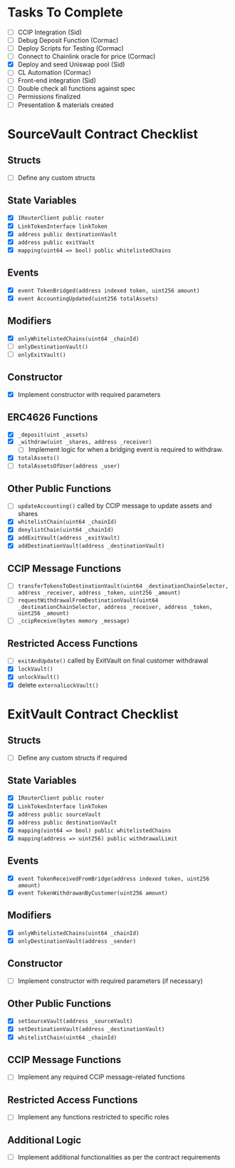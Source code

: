 # Tasks To Complete
- [ ] CCIP Integration (Sid)
- [ ] Debug Deposit Function (Cormac)
- [ ] Deploy Scripts for Testing (Cormac)
- [ ] Connect to Chainlink oracle for price (Cormac)
- [x] Deploy and seed Uniswap pool (Sid)
- [ ] CL Automation (Cormac)
- [ ] Front-end integration (Sid)
- [ ] Double check all functions against spec
- [ ] Permissions finalized
- [ ] Presentation & materials created

# SourceVault Contract Checklist

## Structs
- [ ] Define any custom structs

## State Variables
- [x] `IRouterClient public router`
- [x] `LinkTokenInterface linkToken`
- [x] `address public destinationVault`
- [x] `address public exitVault`
- [x] `mapping(uint64 => bool) public whitelistedChains`

## Events
- [x] `event TokenBridged(address indexed token, uint256 amount)`
- [x] `event AccountingUpdated(uint256 totalAssets)`

## Modifiers
- [x] `onlyWhitelistedChains(uint64 _chainId)`
- [ ] `onlyDestinationVault()`
- [ ] `onlyExitVault()`

## Constructor
- [x] Implement constructor with required parameters

## ERC4626 Functions
- [x] `_deposit(uint _assets)`
- [x] `_withdraw(uint _shares, address _receiver)`
    - [ ] Implement logic for when a bridging event is required to withdraw.
- [x] `totalAssets()`
- [ ] `totalAssetsOfUser(address _user)`

## Other Public Functions
- [ ] `updateAccounting()` called by CCIP message to update assets and shares
- [x] `whitelistChain(uint64 _chainId)`
- [x] `denylistChain(uint64 _chainId)`
- [x] `addExitVault(address _exitVault)`
- [x] `addDestinationVault(address _destinationVault)`

## CCIP Message Functions
- [ ] `transferTokensToDestinationVault(uint64 _destinationChainSelector, address _receiver, address _token, uint256 _amount)`
- [ ] `requestWithdrawalFromDestinationVault(uint64 _destinationChainSelector, address _receiver, address _token, uint256 _amount)`
- [ ] `_ccipReceive(bytes memory _message)`

## Restricted Access Functions
- [ ] `exitAndUpdate()` called by ExitVault on final customer withdrawal
- [x] `lockVault()`
- [x] `unlockVault()`
- [x] delete `externalLockVault()`

# ExitVault Contract Checklist

## Structs
- [ ] Define any custom structs if required

## State Variables
- [x] `IRouterClient public router`
- [x] `LinkTokenInterface linkToken`
- [x] `address public sourceVault`
- [x] `address public destinationVault`
- [x] `mapping(uint64 => bool) public whitelistedChains`
- [x] `mapping(address => uint256) public withdrawalLimit`

## Events
- [x] `event TokenReceivedFromBridge(address indexed token, uint256 amount)`
- [x] `event TokenWithdrawanByCustomer(uint256 amount)`

## Modifiers
- [x] `onlyWhitelistedChains(uint64 _chainId)`
- [x] `onlyDestinationVault(address _sender)`

## Constructor
- [ ] Implement constructor with required parameters (if necessary)

## Other Public Functions
- [x] `setSourceVault(address _sourceVault)`
- [x] `setDestinationVault(address _destinationVault)`
- [x] `whitelistChain(uint64 _chainId)`

## CCIP Message Functions
- [ ] Implement any required CCIP message-related functions

## Restricted Access Functions
- [ ] Implement any functions restricted to specific roles

## Additional Logic
- [ ] Implement additional functionalities as per the contract requirements

